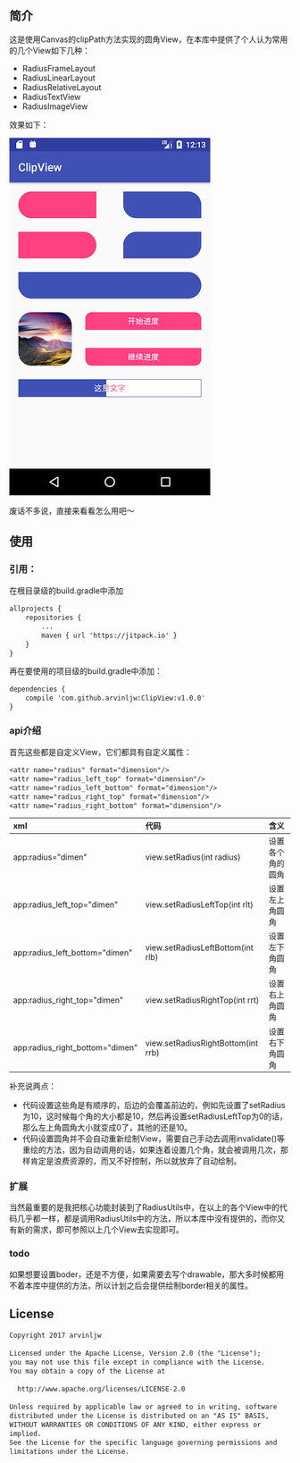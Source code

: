 ## 简介

这是使用Canvas的clipPath方法实现的圆角View，在本库中提供了个人认为常用的几个View如下几种：

* RadiusFrameLayout
* RadiusLinearLayout
* RadiusRelativeLayout
* RadiusTextView
* RadiusImageView

效果如下：

![](screenshot/pic_1.png)

废话不多说，直接来看看怎么用吧～

## 使用

### 引用：

在根目录级的build.gradle中添加

```
allprojects {
	repositories {
		...
		maven { url 'https://jitpack.io' }
	}
}
```

再在要使用的项目级的build.gradle中添加：

```
dependencies {
	compile 'com.github.arvinljw:ClipView:v1.0.0'
}
```

### api介绍

首先这些都是自定义View，它们都具有自定义属性：

```
<attr name="radius" format="dimension"/>
<attr name="radius_left_top" format="dimension"/>
<attr name="radius_left_bottom" format="dimension"/>
<attr name="radius_right_top" format="dimension"/>
<attr name="radius_right_bottom" format="dimension"/>
```

| xml           | 代码           | 含义  |
|:------------- |:-------------| :-----|
| app:radius="dimen"                 | view.setRadius(int radius)        | 设置各个角的圆角 |
| app:radius\_left\_top="dimen"      | view.setRadiusLeftTop(int rlt)      |   设置左上角圆角 |
| app:radius\_left\_bottom="dimen"   | view.setRadiusLeftBottom(int rlb)      |   设置左下角圆角 |
| app:radius\_right\_top="dimen"     | view.setRadiusRightTop(int rrt)      |   设置右上角圆角 |
| app:radius\_right\_bottom="dimen"  | view.setRadiusRightBottom(int rrb)      |   设置右下角圆角 |


补充说两点：

* 代码设置这些角是有顺序的，后边的会覆盖前边的，例如先设置了setRadius为10，这时候每个角的大小都是10，然后再设置setRadiusLeftTop为0的话，那么左上角圆角大小就变成0了，其他的还是10。
* 代码设置圆角并不会自动重新绘制View，需要自己手动去调用invalidate()等重绘的方法，因为自动调用的话，如果连着设置几个角，就会被调用几次，那样肯定是浪费资源的，而又不好控制，所以就放弃了自动绘制。

### 扩展

当然最重要的是我把核心功能封装到了RadiusUtils中，在以上的各个View中的代码几乎都一样，都是调用RadiusUtils中的方法，所以本库中没有提供的，而你又有新的需求，即可参照以上几个View去实现即可。

### todo

如果想要设置boder，还是不方便，如果需要去写个drawable，那大多时候都用不着本库中提供的方法，所以计划之后会提供绘制border相关的属性。

## License

```
Copyright 2017 arvinljw

Licensed under the Apache License, Version 2.0 (the "License");
you may not use this file except in compliance with the License.
You may obtain a copy of the License at

  http://www.apache.org/licenses/LICENSE-2.0

Unless required by applicable law or agreed to in writing, software
distributed under the License is distributed on an "AS IS" BASIS,
WITHOUT WARRANTIES OR CONDITIONS OF ANY KIND, either express or implied.
See the License for the specific language governing permissions and
limitations under the License.
```

